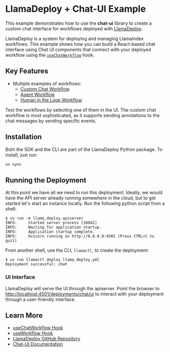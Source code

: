 # LlamaDeploy + Chat-UI Example

This example demonstrates how to use the **chat-ui** library to create a custom chat interface for workflows deployed with [LlamaDeploy](https://github.com/run-llama/llama_deploy).

LlamaDeploy is a system for deploying and managing LlamaIndex workflows. This example shows how you can build a React-based chat interface using Chat UI components that connect with your deployed workflow using the [`useChatWorkflow`](../../docs/chat-ui/hooks.mdx#usechatworkflow) hook.

## Key Features

- Multiple examples of workflows:
  - [Custom Chat Workflow](src/chat_workflow.py)
  - [Agent Workflow](src/agent_workflow.py)
  - [Human in the Loop Workflow](src/cli_workflow.py)

Test the workflows by selecting one of them in the UI. The custom chat workflow is most sophisticated, as it supports sending annotations to the chat messages by sending specific events.

## Installation

Both the SDK and the CLI are part of the LlamaDeploy Python package. To install, just run:

```bash
uv sync
```

## Running the Deployment

At this point we have all we need to run this deployment. Ideally, we would have the API server already running
somewhere in the cloud, but to get started let's start an instance locally. Run the following python script
from a shell:

```
$ uv run -m llama_deploy.apiserver
INFO:     Started server process [10842]
INFO:     Waiting for application startup.
INFO:     Application startup complete.
INFO:     Uvicorn running on http://0.0.0.0:4501 (Press CTRL+C to quit)
```

From another shell, use the CLI, `llamactl`, to create the deployment:

```
$ uv run llamactl deploy llama_deploy.yml
Deployment successful: chat
```

### UI Interface

LlamaDeploy will serve the UI through the apiserver. Point the browser to [http://localhost:4501/deployments/chat/ui](http://localhost:4501/deployments/chat/ui) to interact
with your deployment through a user-friendly interface.

## Learn More

- [useChatWorkflow Hook](../../docs/chat-ui/hooks.mdx#usechatworkflow)
- [useWorkflow Hook](../../docs/chat-ui/hooks.mdx#useworkflow)
- [LlamaDeploy GitHub Repository](https://github.com/run-llama/llama_deploy)
- [Chat-UI Documentation](../../docs/chat-ui/)

